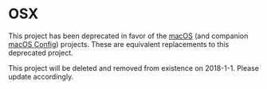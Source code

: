 # OSX

This project has been deprecated in favor of the [macOS](https://github.com/bkuhlmann/mac_os) (and
companion [macOS Config](https://github.com/bkuhlmann/mac_os-config)) projects. These are equivalent
replacements to this deprecated project.

This project will be deleted and removed from existence on 2018-1-1. Please update accordingly.
